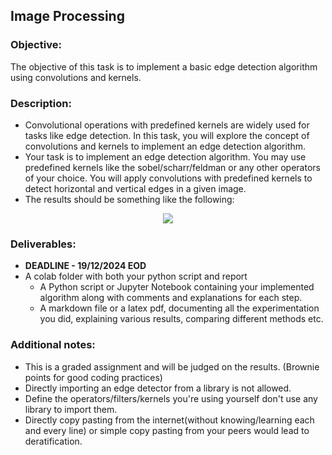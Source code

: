## Image Processing
### Objective:
The objective of this task is to implement a basic edge detection algorithm using convolutions and kernels.
### Description:
- Convolutional operations with predefined kernels are widely used for tasks like edge detection. In this task, you will explore the concept of convolutions and kernels to implement an edge detection algorithm.
- Your task is to implement an edge detection algorithm. You may use predefined kernels like the sobel/scharr/feldman or any other operators of your choice. You will apply convolutions with predefined kernels to detect horizontal and vertical edges in a given image.
- The results should be something like the following:

<p align="center">
  <img src="https://github.com/qu-bit1/style-swap/blob/master/week1/mario.png" />
</p>

### Deliverables:
- **DEADLINE - 19/12/2024 EOD**
- A colab folder with both your python script and report
	- A Python script or Jupyter Notebook containing your implemented algorithm along with comments and explanations for each step.
	- A markdown file or a latex pdf, documenting all the experimentation you did, explaining various results, comparing different methods etc.
### Additional notes:
- This is a graded assignment and will be judged on the results. (Brownie points for good coding practices)
- Directly importing an edge detector from a library is not allowed.
- Define the operators/filters/kernels you're using yourself don't use any library to import them.
- Directly copy pasting from the internet(without knowing/learning each and every line) or simple copy pasting from your peers would lead to deratification.

